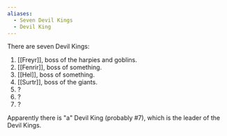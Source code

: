 ```yaml
---
aliases:
  - Seven Devil Kings
  - Devil King
---
```

There are seven Devil Kings:
1. [[Freyr]], boss of the harpies and goblins.
2. [[Fenrir]], boss of something.
3. [[Hel]], boss of something.
4. [[Surtr]], boss of the giants.
5. ?
6. ?
7. ?

Apparently there is "a" Devil King (probably #7), which is the leader of the Devil Kings.